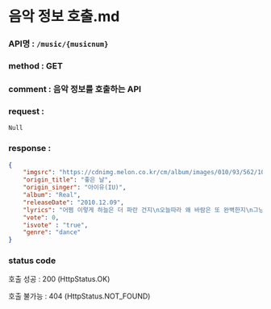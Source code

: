 # 음악 정보 호출.md
### API명 : `/music/{musicnum}`

### method : GET

### comment : 음악 정보를 호출하는 API

### request :
    Null

### response :
~~~json
{
    "imgsrc": "https://cdnimg.melon.co.kr/cm/album/images/010/93/562/1093562_500.jpg/melon/resize/282/quality/80/optimize",
    "origin_title": "좋은 날",
    "origin_singer": "아이유(IU)",
    "album": "Real",
    "releaseDate": "2010.12.09",
    "lyrics": "어쩜 이렇게 하늘은 더 파란 건지\n오늘따라 왜 바람은 또 완벽한지\n그냥 모르는 척 하나 못들은 척\n지워버린 척 딴 얘길 시작할까\n아무 말 못하게 입맞출까\n눈물이 차올라서 고갤 들어\n흐르지 못하게 또 살짝 웃어\n내게 왜 이러는지 무슨 말을 하는지\n오늘 했던 모든 말 저 하늘 위로\n한번도 못했던 말\n울면서 할 줄은 나 몰랐던 말\n나는요 오빠가 좋은걸 어떡해",
    "vote": 0,
    "isvote" : "true",
    "genre": "dance"
}
~~~
### status code
호출 성공 : 200 (HttpStatus.OK)

호출 불가능 : 404 (HttpStatus.NOT_FOUND)